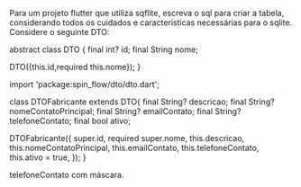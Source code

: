 Para um projeto flutter que utiliza sqflite, escreva o sql para criar a tabela, considerando todos os cuidados e caracteristicas necessárias para o sqlite. Considere o seguinte DTO: 

abstract class DTO {
  final int? id;
  final String nome;

  DTO({this.id,required this.nome});
}

import 'package:spin_flow/dto/dto.dart';

class DTOFabricante extends DTO{
  final String? descricao;
  final String? nomeContatoPrincipal;
  final String? emailContato;
  final String? telefoneContato;
  final bool ativo;

  DTOFabricante({
    super.id,
    required super.nome,
    this.descricao,
    this.nomeContatoPrincipal,
    this.emailContato,
    this.telefoneContato,
    this.ativo = true,
  });
}

telefoneContato com máscara.